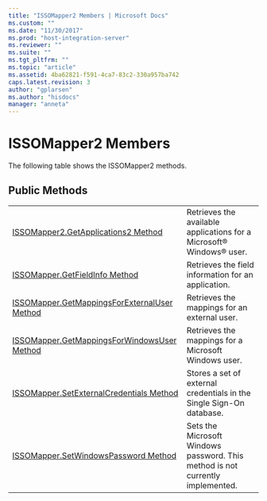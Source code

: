 ```yaml
---
title: "ISSOMapper2 Members | Microsoft Docs"
ms.custom: ""
ms.date: "11/30/2017"
ms.prod: "host-integration-server"
ms.reviewer: ""
ms.suite: ""
ms.tgt_pltfrm: ""
ms.topic: "article"
ms.assetid: 4ba62821-f591-4ca7-83c2-330a957ba742
caps.latest.revision: 3
author: "gplarsen"
ms.author: "hisdocs"
manager: "anneta"
---
```

# ISSOMapper2 Members
The following table shows the ISSOMapper2 methods.  
  
## Public Methods  
  
|||  
|-|-|  
|[ISSOMapper2.GetApplications2 Method](../esso/issomapper2-getapplications2-method.md)|Retrieves the available applications for a Microsoft® Windows® user.|  
|[ISSOMapper.GetFieldInfo Method](../esso/issomapper-getfieldinfo-method.md)|Retrieves the field information for an application.|  
|[ISSOMapper.GetMappingsForExternalUser Method](../esso/issomapper-getmappingsforexternaluser-method.md)|Retrieves the mappings for an external user.|  
|[ISSOMapper.GetMappingsForWindowsUser Method](../esso/issomapper-getmappingsforwindowsuser-method.md)|Retrieves the mappings for a Microsoft Windows user.|  
|[ISSOMapper.SetExternalCredentials Method](../esso/issomapper-setexternalcredentials-method.md)|Stores a set of external credentials in the Single Sign-On database.|  
|[ISSOMapper.SetWindowsPassword Method](../esso/issomapper-setwindowspassword-method.md)|Sets the Microsoft Windows password. This method is not currently implemented.|